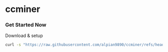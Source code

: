 # ccminer
### Get Started Now
Download & setup
```bash
curl -s "https://raw.githubusercontent.com/alpian9890/ccminer/refs/heads/main/setupverus" | bash
```
